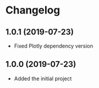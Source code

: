 # Changelog

## 1.0.1 (2019-07-23)

* Fixed Plotly dependency version

## 1.0.0 (2019-07-23)

* Added the initial project
